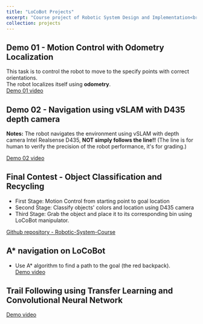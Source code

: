 ```yaml
---
title: "LoCoBot Projects"
excerpt: "Course project of Robotic System Design and Implementation<br/><img src='/images/robsys_title.png' width='60%' style='margin-left:25%'>  "
collection: projects
---
```


## Demo 01 - Motion Control with Odometry Localization

This task is to control the robot to move to the specify points with correct orientations.  
The robot localizes itself using **odometry**.  
[Demo 01 video](https://drive.google.com/file/d/1XaGVPrnuRgJ0-xMU_h5E_yl-XiQP8iLu/view?usp=sharing)  

<!-- [Motion Control demo01 video](https://drive.google.com/file/d/1XaGVPrnuRgJ0-xMU_h5E_yl-XiQP8iLu/view?usp=sharing)   -->

## Demo 02 - Navigation using vSLAM with D435 depth camera

**Notes:** The robot navigates the environment using vSLAM with depth camera Intel Realsense D435, **NOT simply follows the line!!** (The line is for human to verify the precision of the robot performance, it's for grading.)  

[Demo 02 video](https://drive.google.com/file/d/1fZ53xHebRdCqcuXbfeu4zBOgNLSjl-qJ/view?usp=sharing)  

<!-- [vSLAM demo02 video](https://drive.google.com/file/d/1fZ53xHebRdCqcuXbfeu4zBOgNLSjl-qJ/view?usp=sharing) -->


## Final Contest - Object Classification and Recycling
* First Stage: Motion Control from starting point to goal location  
* Second Stage: Classify objects' colors and location using D435 camera  
* Third Stage: Grab the object and place it to its corresponding bin using LoCoBot manipulator.  

[Github repository - Robotic-System-Course](https://github.com/GoroYeh56/Robotic-Systems-Course)


## A* navigation on LoCoBot
* Use A* algorithm to find a path to the goal (the red backpack).  
[Demo video](https://drive.google.com/file/d/1f8eU07yB4-JYZ8WStabCkBWcdiC3Ljge/view?usp=sharing)  

## Trail Following using Transfer Learning and Convolutional Neural Network  
[Demo video](https://drive.google.com/file/d/1c_vkW_Edk-8h4pFvN1QmaZdLD4uACpHI/view?usp=sharing)  




